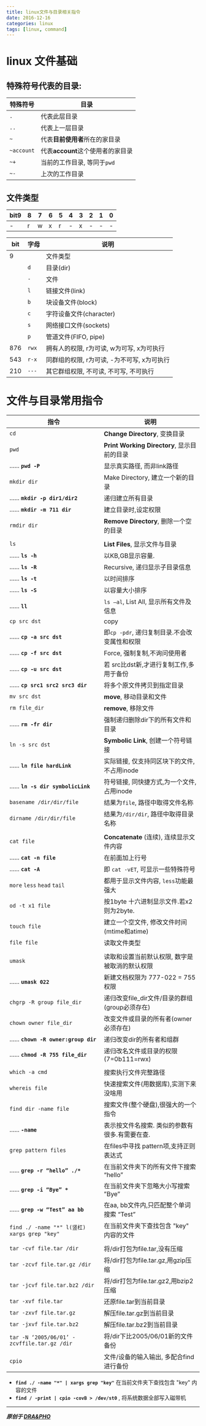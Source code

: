 ```yaml
---
title: linux文件与目录相关指令
date: 2016-12-16
categories: linux
tags: [linux, command]
---
```


# linux 文件基础

## 特殊符号代表的目录:

| 特殊符号       | 目录                     |
| ---------- | ---------------------- |
| `.`        | 代表此层目录                 |
| `..`       | 代表上一层目录                |
| `~`        | 代表**目前使用者**所在的家目录      |
| `~account` | 代表**account**这个使用者的家目录 |
| `~+`       | 当前的工作目录, 等同于`pwd`      |
| `~-`       | 上次的工作目录                |

## 文件类型

| bit9 | 8    | 7    | 6    | 5    | 4    | 3    | 2    | 1    | 0    |
| ---- | ---- | ---- | ---- | ---- | ---- | ---- | ---- | ---- | ---- |
| -    | r    | w    | x    | r    | -    | x    | -    | -    | -    |


| bit  | 字母    | 说明                         |
| ---- | ----- | -------------------------- |
| 9    |       | 文件类型                       |
|      | `d`   | 目录(dir)                    |
|      | `-`   | 文件                         |
|      | `l`   | 链接文件(link)                 |
|      | `b`   | 块设备文件(block)               |
|      | `c`   | 字符设备文件(character)          |
|      | `s`   | 网络接口文件(sockets)            |
|      | `p`   | 管道文件(FIFO, pipe)           |
| 876  | `rwx` | 拥有人的权限, r为可读, w为可写, x为可执行  |
| 543  | `r-x` | 同群组的权限, r为可读, -为不可写, x为可执行 |
| 210  | `---` | 其它群组权限, 不可读, 不可写, 不可执行     |


# 文件与目录常用指令

| 指令                                       | 说明                                   |
| ---------------------------------------- | ------------------------------------ |
| `cd`                                     | **Change Directory**, 变换目录           |
| `pwd`                                    | **Print Working Directory**, 显示目前的目录 |
| ...... **`pwd -P`**                      | 显示真实路径, 而非link路径                     |
| `mkdir dir`                              | Make Directory, 建立一个新的目录             |
| ...... **`mkdir -p dir1/dir2`**          | 递归建立所有目录                             |
| ...... **`mkdir -m 711 dir`**            | 建立目录时,设定权限                           |
| `rmdir dir`                              | **Remove Directory**, 删除一个空的目录       |
|                                          |                                      |
| `ls`                                     | **List Files**, 显示文件与目录              |
| ...... **`ls -h`**                       | 以KB,GB显示容量.                          |
| ...... **`ls -R`**                       | Recursive, 递归显示子目录信息                 |
| ...... **`ls -t`**                       | 以时间排序                                |
| ...... **`ls -S`**                       | 以容量大小排序                              |
| ...... **`ll`**                          | `ls –al`, List All, 显示所有文件及信息        |
| `cp src dst`                             | copy                                 |
| ...... **`cp -a src dst`**               | 即`cp -pdr`, 递归复制目录.不会改变属性和权限         |
| ...... **`cp -f src dst`**               | Force, 强制复制,不询问使用者                   |
| ...... **`cp -u src dst`**               | 若 src比dst新,才进行复制工作,多用于备份             |
| ...... **`cp src1 src2 src3 dir`**       | 将多个原文件拷贝到指定目录                        |
| `mv src dst`                             | **move**, 移动目录和文件                    |
| `rm file_dir`                            | **remove**, 移除文件                     |
| ...... **`rm -fr dir`**                  | 强制递归删除dir下的所有文件和目录                   |
| `ln -s src dst`                          | **Symbolic Link**, 创建一个符号链接          |
| ...... **`ln file hardLink`**            | 实际链接, 仅支持同区块下的文件,不占用inode            |
| ...... **`ln -s dir symbolicLink`**      | 符号链接, 同快捷方式,为一个文件,占用inode            |
| `basename /dir/dir/file`                 | 结果为`file`, 路径中取得文件名称                 |
| `dirname /dir/dir/file`                  | 结果为`/dir/dir`, 路径中取得目录名称             |
|                                          |                                      |
| `cat file`                               | **Concatenate** (连续), 连续显示文件内容       |
| ...... **`cat -n file`**                 | 在前面加上行号                              |
| ...... **`cat -A`**                      | 即 `cat -vET`, 可显示一些特殊符号              |
| `more` `less` `head` `tail`              | 都用于显示文件内容, `less`功能最强大               |
| `od -t x1 file`                          | 按1byte 十六进制显示文件.若x2则为2byte.          |
| `touch file`                             | 建立一个空文件, 修改文件时间(mtime和atime)         |
| `file file`                              | 读取文件类型                               |
|                                          |                                      |
| `umask`                                  | 读取和设置当前默认权限, 数字是被取消的默认权限             |
| ...... **`umask 022`**                   | 新建文档权限为 777-022 = 755权限              |
| `chgrp -R group file_dir`                | 递归改变file_dir文件/目录的群组(group必须存在)      |
| `chown owner file_dir`                   | 改变文件或目录的所有者(owner必须存在)               |
| ...... **`chown -R owner:group dir`**    | 递归改变dir的所有者和组群                       |
| ...... **`chmod -R 755 file_dir`**       | 递归改名文件或目录的权限 (7=0b111=rwx)           |
|                                          |                                      |
| `which -a cmd`                           | 搜索执行文件完整路径                           |
| `whereis file`                           | 快速搜索文件(用数据库),实测下来没啥用                 |
| `find dir -name file`                    | 搜索文件(整个硬盘),很强大的一个指令                  |
| ...... **`-name`**                       | 表示按文件名搜索. 类似的参数有很多.有需要在查.            |
| `grep pattern files`                     | 在files中寻找 pattern项,支持正则表达式           |
| ...... **`grep -r “hello” ./*`**         | 在当前文件夹下的所有文件下搜索 “hello”              |
| ...... **`grep -i “Bye” *`**             | 在当前文件夹下忽略大小写搜索 ”Bye”                 |
| ...... **`grep -w “Test” aa bb`**        | 在aa, bb文件内,只匹配整个单词搜索 “Test”          |
| `find ./ -name "*" l(竖杠) xargs grep "key"` | 在当前文件夹下查找包含 "key" 内容的文件       |
|                                          |                                      |
| `tar -cvf file.tar /dir`                 | 将/dir打包为file.tar,没有压缩                |
| `tar -zcvf file.tar.gz /dir`             | 将/dir打包为file.tar.gz,用gzip压缩          |
| `tar -jcvf file.tar.bz2 /dir`            | 将/dir打包为file.tar.gz2,用bzip2压缩        |
| `tar -xvf file.tar`                      | 还原file.tar到当前目录                      |
| `tar -zxvf file.tar.gz`                  | 解压file.tar.gz到当前目录                   |
| `tar -jxvf file.tar.bz2`                 | 解压file.tar.bz2到当前目录                  |
| `tar -N ‘2005/06/01’ -zcvffile.tar.gz /dir` | 将/dir下比2005/06/01新的文件备份              |
| `cpio`                                   | 文件/设备的输入输出, 多配合find进行备份              |

- **`find ./ -name "*" | xargs grep "key"`** 在当前文件夹下查找包含 "key" 内容的文件
- **`find / -print | cpio -covB > /dev/st0`** , 将系统数据全部写入磁带机



----------

***原创于 [DRA&PHO](https://draapho.github.io/)***